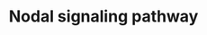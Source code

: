 ---
annotations:
- id: PW:0001312
  parent: signaling pathway
  type: Pathway Ontology
  value: Nodal signaling pathway
authors:
- SFGKrens
- Khanspers
- MaintBot
- Danio368
- Fredp
- Ddigles
- AlexanderPico
- Eweitz
- Egonw
citedin:
- link: PMC5727169
description: ''
last-edited: 2021-05-28
organisms:
- Danio rerio
redirect_from:
- /index.php/Pathway:WP341
- /instance/WP341
- /instance/WP341_rr118480
revision: r118480
schema-jsonld:
- '@context': https://schema.org/
  '@id': https://wikipathways.github.io/pathways/WP341.html
  '@type': Dataset
  creator:
    '@type': Organization
    name: WikiPathways
  description: ''
  keywords:
  - BAMBI
  - CBP / crebbp
  - ERK1 / mapk3
  - ERK2 / mapk1
  - Foxh1 / sur
  - MITFa
  - NFkB1
  - NFkB2
  - TGIF
  - acvr1b / TARAMA
  - acvr2a
  - acvr2b
  - axial / FOXA2
  - bhik
  - bon / mixer
  - cat
  - cdx4
  - cldnd
  - cyc / foxa / ndr2
  - cyc / foxa /ndr2
  - dharma / boz
  - dlx1a
  - flh
  - foxg1
  - foxh1 / sur
  - gata5 / fau
  - jun
  - junb
  - junbl
  - lef1
  - lft1 / antivin
  - lft2
  - lim1 /  lhx1a
  - men1
  - myoD
  - neurog1
  - ntl
  - oep
  - p300 - Dr.161135
  - p300 - pred.
  - p300 - similar
  - p300b - Dr.162298
  - pax6a
  - pcdh8 / papc
  - runx2a/cbfa1
  - runx2b/cbfa1
  - runx2b/cbfa3
  - skiB
  - smad1
  - smad2
  - smad3a
  - smad3b
  - smad4
  - smad5
  - smad6a
  - smad7
  - snip1
  - sox17
  - sox32 / cas
  - sqt / foxa3 / ndr1
  - stat1
  - stat3
  - taf5l
  - tbx16 / spt
  - tcf7/tcf1
  - tcfl1a
  - tcfl1b
  - ube2d1
  - ved
  - vent
  - vox
  license: CC0
  name: Nodal signaling pathway
seo: CreativeWork
title: Nodal signaling pathway
wpid: WP341
---